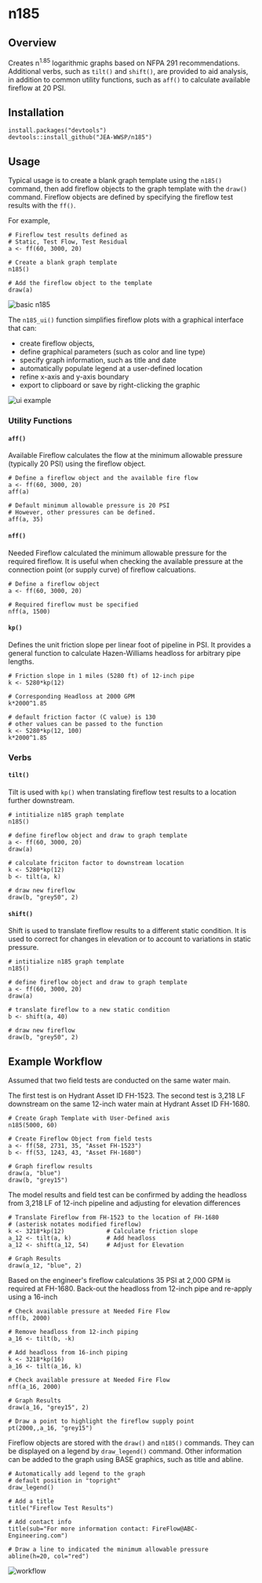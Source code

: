 # n185

## Overview
Creates n<sup>1.85</sup> logarithmic graphs based on NFPA 291 recommendations.  Additional verbs, such as `tilt()` and `shift()`, are provided to aid analysis, in addition to common utility functions, such as `aff()` to calculate available fireflow at 20 PSI.

## Installation
```
install.packages("devtools")
devtools::install_github("JEA-WWSP/n185")
```
	
## Usage

Typical usage is to create a blank graph template using the `n185()` command, then add fireflow objects to the graph template with the `draw()` command.  Fireflow objects are defined by specifying the fireflow test results with the `ff()`.  

For example,
```
# Fireflow test results defined as
# Static, Test Flow, Test Residual
a <- ff(60, 3000, 20)

# Create a blank graph template
n185()

# Add the fireflow object to the template
draw(a)
```
![basic n185](/fig/basic_n185.jpeg?raw=true)


The `n185_ui()` function simplifies fireflow plots with a graphical interface that can:
- create fireflow objects, 
- define graphical parameters (such as color and line type)
- specify graph information, such as title and date
- automatically populate legend at a user-defined location
- refine x-axis and y-axis boundary
- export to clipboard or save by right-clicking the graphic

![ui example](/fig/ui_example.jpg?raw=true)

### Utility Functions

#### `aff()`

Available Fireflow calculates the flow at the minimum allowable pressure (typically 20 PSI) using the fireflow object.

```
# Define a fireflow object and the available fire flow
a <- ff(60, 3000, 20)
aff(a)

# Default minimum allowable pressure is 20 PSI
# However, other pressures can be defined.
aff(a, 35)
```

#### `nff()`

Needed Fireflow calculated the minimum allowable pressure for the required fireflow.  It is useful when checking the available pressure at the connection point (or supply curve) of fireflow calcuations.

```
# Define a fireflow object
a <- ff(60, 3000, 20)

# Required fireflow must be specified
nff(a, 1500)
```

#### `kp()`

Defines the unit friction slope per linear foot of pipeline in PSI.  It provides a general function to calculate Hazen-Williams headloss for arbitrary pipe lengths.

```
# Friction slope in 1 miles (5280 ft) of 12-inch pipe
k <- 5280*kp(12)

# Corresponding Headloss at 2000 GPM
k*2000^1.85

# default friction factor (C value) is 130
# other values can be passed to the function
k <- 5280*kp(12, 100)
k*2000^1.85
```


### Verbs

#### `tilt()`

Tilt is used with `kp()` when translating fireflow test results to a location further downstream.

```
# intitialize n185 graph template
n185()

# define fireflow object and draw to graph template
a <- ff(60, 3000, 20)
draw(a)

# calculate friciton factor to downstream location
k <- 5280*kp(12)
b <- tilt(a, k)

# draw new fireflow
draw(b, "grey50", 2)
```

#### `shift()`
Shift is used to translate fireflow results to a different static condition.  It is used to correct for changes in elevation or to account to variations in static pressure.

```
# intitialize n185 graph template
n185()

# define fireflow object and draw to graph template
a <- ff(60, 3000, 20)
draw(a)

# translate fireflow to a new static condition
b <- shift(a, 40)

# draw new fireflow
draw(b, "grey50", 2)
```

## Example Workflow

Assumed that two field tests are conducted on the same water main.  

The first test is on Hydrant Asset ID FH-1523.  The second test is 3,218 LF downstream on the same 12-inch water main at Hydrant Asset ID FH-1680.

```
# Create Graph Template with User-Defined axis
n185(5000, 60)

# Create Fireflow Object from field tests
a <- ff(58, 2731, 35, "Asset FH-1523")
b <- ff(53, 1243, 43, "Asset FH-1680")

# Graph fireflow results
draw(a, "blue")
draw(b, "grey15")
```

The model results and field test can be confirmed by adding the headloss from 3,218 LF of 12-inch pipeline and adjusting for elevation differences

```
# Translate Fireflow from FH-1523 to the location of FH-1680
# (asterisk notates modified fireflow)
k <- 3218*kp(12)			# Calculate friction slope
a_12 <- tilt(a, k)			# Add headloss
a_12 <- shift(a_12, 54)		# Adjust for Elevation

# Graph Results
draw(a_12, "blue", 2)
```

Based on the engineer's fireflow calculations 35 PSI at 2,000 GPM is required at FH-1680.  Back-out the headloss from 12-inch pipe and re-apply using a 16-inch

```
# Check available pressure at Needed Fire Flow
nff(b, 2000)

# Remove headloss from 12-inch piping
a_16 <- tilt(b, -k)

# Add headloss from 16-inch piping
k <- 3218*kp(16)
a_16 <- tilt(a_16, k)

# Check available pressure at Needed Fire Flow
nff(a_16, 2000)

# Graph Results
draw(a_16, "grey15", 2)

# Draw a point to highlight the fireflow supply point
pt(2000,,a_16, "grey15")

```

Fireflow objects are stored with the `draw()` and `n185()` commands.  They can be displayed on a legend by `draw_legend()` command.  Other information can be added to the graph using BASE graphics, such as title and abline.

```
# Automatically add legend to the graph
# default position in "topright"
draw_legend()

# Add a title
title("Fireflow Test Results")

# Add contact info
title(sub="For more information contact: FireFlow@ABC-Engineering.com")

# Draw a line to indicated the minimum allowable pressure
abline(h=20, col="red")
```

![workflow](/fig/workflow.jpeg?raw=true)


